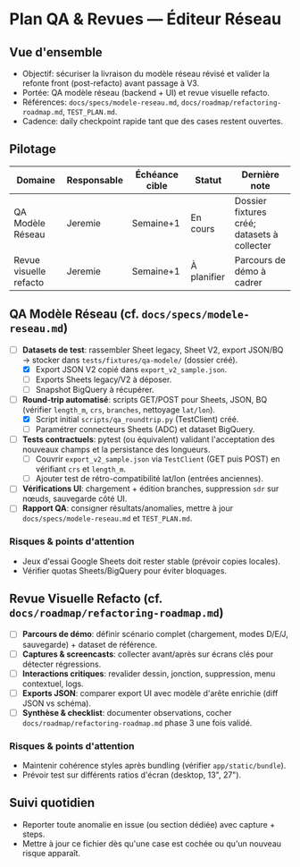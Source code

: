 # Plan QA & Revues — Éditeur Réseau

## Vue d'ensemble
- Objectif: sécuriser la livraison du modèle réseau révisé et valider la refonte front (post-refacto) avant passage à V3.
- Portée: QA modèle réseau (backend + UI) et revue visuelle refacto.
- Références: `docs/specs/modele-reseau.md`, `docs/roadmap/refactoring-roadmap.md`, `TEST_PLAN.md`.
- Cadence: daily checkpoint rapide tant que des cases restent ouvertes.

## Pilotage
| Domaine | Responsable | Échéance cible | Statut | Dernière note |
|---------|-------------|----------------|--------|---------------|
| QA Modèle Réseau | Jeremie | Semaine+1 | En cours | Dossier fixtures créé; datasets à collecter |
| Revue visuelle refacto | Jeremie | Semaine+1 | À planifier | Parcours de démo à cadrer |

## QA Modèle Réseau (cf. `docs/specs/modele-reseau.md`)
- [ ] **Datasets de test**: rassembler Sheet legacy, Sheet V2, export JSON/BQ → stocker dans `tests/fixtures/qa-modele/` (dossier créé).
  - [x] Export JSON V2 copié dans `export_v2_sample.json`.
  - [ ] Exports Sheets legacy/V2 à déposer.
  - [ ] Snapshot BigQuery à récupérer.
- [ ] **Round-trip automatisé**: scripts GET/POST pour Sheets, JSON, BQ (vérifier `length_m`, `crs`, `branches`, nettoyage `lat/lon`).
  - [x] Script initial `scripts/qa_roundtrip.py` (TestClient) créé.
  - [ ] Paramétrer connecteurs Sheets (ADC) et dataset BigQuery.
- [ ] **Tests contractuels**: pytest (ou équivalent) validant l'acceptation des nouveaux champs et la persistance des longueurs.
  - [ ] Couvrir `export_v2_sample.json` via `TestClient` (GET puis POST) en vérifiant `crs` et `length_m`.
  - [ ] Ajouter test de rétro-compatibilité lat/lon (entrées anciennes).
- [ ] **Vérifications UI**: chargement + édition branches, suppression `sdr` sur nœuds, sauvegarde côté UI.
- [ ] **Rapport QA**: consigner résultats/anomalies, mettre à jour `docs/specs/modele-reseau.md` et `TEST_PLAN.md`.

### Risques & points d'attention
- Jeux d'essai Google Sheets doit rester stable (prévoir copies locales).
- Vérifier quotas Sheets/BigQuery pour éviter bloquages.

## Revue Visuelle Refacto (cf. `docs/roadmap/refactoring-roadmap.md`)
- [ ] **Parcours de démo**: définir scénario complet (chargement, modes D/E/J, sauvegarde) + dataset de référence.
- [ ] **Captures & screencasts**: collecter avant/après sur écrans clés pour détecter régressions.
- [ ] **Interactions critiques**: revalider dessin, jonction, suppression, menu contextuel, logs.
- [ ] **Exports JSON**: comparer export UI avec modèle d'arête enrichie (diff JSON vs schéma).
- [ ] **Synthèse & checklist**: documenter observations, cocher `docs/roadmap/refactoring-roadmap.md` phase 3 une fois validé.

### Risques & points d'attention
- Maintenir cohérence styles après bundling (vérifier `app/static/bundle`).
- Prévoir test sur différents ratios d'écran (desktop, 13", 27").

## Suivi quotidien
- Reporter toute anomalie en issue (ou section dédiée) avec capture + steps.
- Mettre à jour ce fichier dès qu'une case est cochée ou qu'un nouveau risque apparaît.
